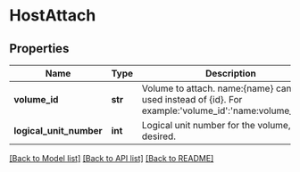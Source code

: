 # HostAttach

## Properties
Name | Type | Description | Notes
------------ | ------------- | ------------- | -------------
**volume_id** | **str** | Volume to attach. name:{name} can be used instead of {id}. For example:&#39;volume_id&#39;:&#39;name:volume_name&#39; | 
**logical_unit_number** | **int** | Logical unit number for the volume, if desired. | [optional] 

[[Back to Model list]](../README.md#documentation-for-models) [[Back to API list]](../README.md#documentation-for-api-endpoints) [[Back to README]](../README.md)


